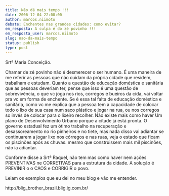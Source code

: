 ```yaml
---
title: Não dá mais tempo !!!
date: 2006-12-04 22:00:00
author: marcos.niimoto
debate: Enchentes nas grandes cidades: como evitar?
em_resposta: A culpa é do zé povinho !!!
em_resposta_user: marcos.niimoto
slug: nao-da-mais-tempo
status: publish 
type: post
---
```


Srtª Maria Conceição.  

Chamar de zé povinho não é desmerecer o ser humano. É uma maneira de me referir as pessoas que não cuidam da própria cidade que residem, trabalham e estudam. Quanto a questão de educação doméstica e sanitária que as pessoas deveriam ter, pense que isso é uma questão de sobrevivência, o que vc joga nos rios, corregos e bueiros da cida, vai voltar pra vc em forma de enchente. Se é essa tal falta de educação doméstica e sanitária, como vc me explica que a pessoa tem a capacidade de colocar todo o lixo de sua casa num saco plástico e jogar na rua, ou nos corregos so invés de colocar para o lixeiro recolher. Não existe mais como haver Um plano de Desenvolvimento Urbano porque a citade já está pronta. O governo estadual fez um ótimo trabalho na recuperação e desassoreamento no rio pinheiros e no tiete, mas nada disso vai adiantar se continuarem a jogar lixo nos córregos e nas ruas, veja o estado que ficam os piscinões após as chuvas. mesmo que construissem mais mil piscinões, não ia adiantar.  

Conforme disse a Srtª Raquel, não tem mas como haver nem ações PREVENTIVAS ne CORRETIVAS para a estrutura da cidade. A solução é PREVINIR o o CAOS e CORRIGIR o povo.  

Leiam os exemplos que eu dei no meu blog e vão me entender.  

http://blig\_brother\_brazil.blig.ig.com.br/

